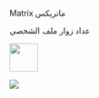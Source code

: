 Matrix ماتريكس 
 
 

  
عداد زوار ملف الشخصي 


[<img src="https://raw.githubusercontent.com/Hoy-Der/Hoy-Der/main/.github/workflows/update-profile-views.yml" height="50"/>](https://github.com/Hoy-Der)

![](https://bit.ly/3CRxAT5)
